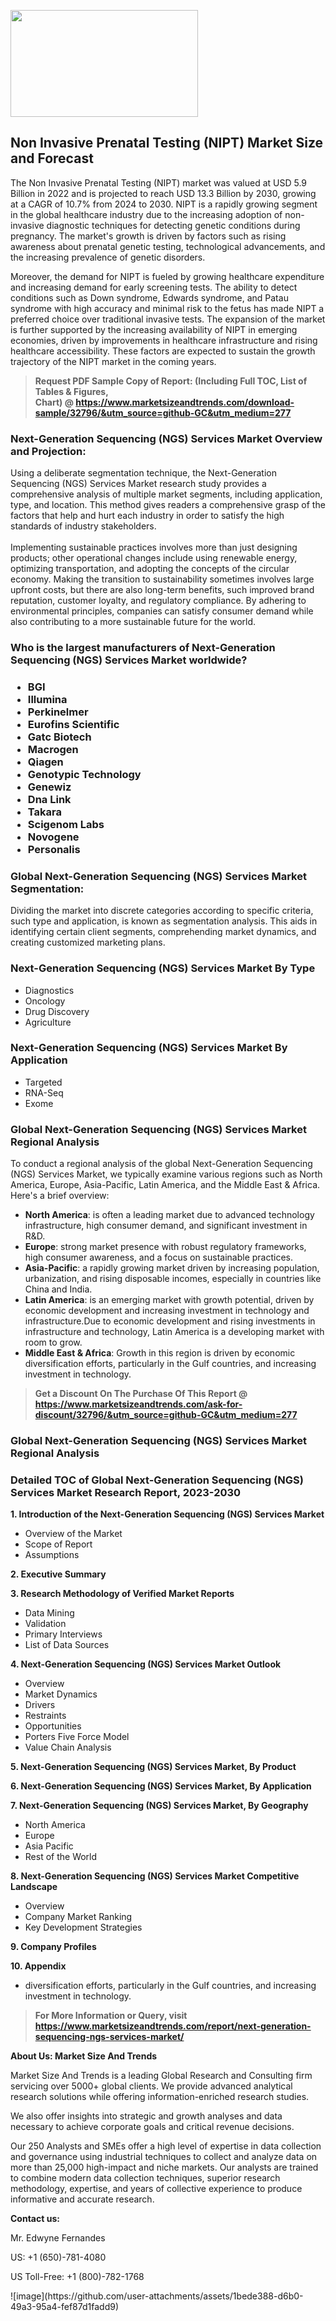 <p><img class="alignnone size-medium wp-image-20088" src="https://ffe5etoiles.com/wp-content/uploads/2024/12/MST1-300x171.png" alt="" width="300" height="171" /></p><h2>Non Invasive Prenatal Testing (NIPT) Market Size and Forecast</h2><p>The Non Invasive Prenatal Testing (NIPT) market was valued at USD 5.9 Billion in 2022 and is projected to reach USD 13.3 Billion by 2030, growing at a CAGR of 10.7% from 2024 to 2030. NIPT is a rapidly growing segment in the global healthcare industry due to the increasing adoption of non-invasive diagnostic techniques for detecting genetic conditions during pregnancy. The market's growth is driven by factors such as rising awareness about prenatal genetic testing, technological advancements, and the increasing prevalence of genetic disorders.</p><p>Moreover, the demand for NIPT is fueled by growing healthcare expenditure and increasing demand for early screening tests. The ability to detect conditions such as Down syndrome, Edwards syndrome, and Patau syndrome with high accuracy and minimal risk to the fetus has made NIPT a preferred choice over traditional invasive tests. The expansion of the market is further supported by the increasing availability of NIPT in emerging economies, driven by improvements in healthcare infrastructure and rising healthcare accessibility. These factors are expected to sustain the growth trajectory of the NIPT market in the coming years.</p></p><blockquote id="" class=""><strong>Request PDF Sample Copy of Report: (Including Full TOC, List of Tables &amp; Figures, Chart)&nbsp;@&nbsp;<strong><a href="https://www.marketsizeandtrends.com/download-sample/32796/&utm_source=github-GC&utm_medium=277" target="_blank">https://www.marketsizeandtrends.com/download-sample/32796/&utm_source=github-GC&utm_medium=277</a></strong></strong></blockquote><h3 id="" class="">Next-Generation Sequencing (NGS) Services Market&nbsp;Overview and Projection:</h3><p id="" class="">Using a deliberate segmentation technique, the Next-Generation Sequencing (NGS) Services Market research study provides a comprehensive analysis of multiple market segments, including application, type, and location. This method gives readers a comprehensive grasp of the factors that help and hurt each industry in order to satisfy the high standards of industry stakeholders. <br /> <br />Implementing sustainable practices involves more than just designing products; other operational changes include using renewable energy, optimizing transportation, and adopting the concepts of the circular economy. Making the transition to sustainability sometimes involves large upfront costs, but there are also long-term benefits, such improved brand reputation, customer loyalty, and regulatory compliance. By adhering to environmental principles, companies can satisfy consumer demand while also contributing to a more sustainable future for the world.</p><h3 id="" class="">Who is the largest manufacturers of&nbsp;Next-Generation Sequencing (NGS) Services Market worldwide?</h3><h3 class=""><p><ul><li>BGI </li><li> Illumina </li><li> Perkinelmer </li><li> Eurofins Scientific </li><li> Gatc Biotech </li><li> Macrogen </li><li> Qiagen </li><li> Genotypic Technology </li><li> Genewiz </li><li> Dna Link </li><li> Takara </li><li> Scigenom Labs </li><li> Novogene </li><li> Personalis</li></ul></p></h3><h3 id="" class="">Global&nbsp;Next-Generation Sequencing (NGS) Services Market Segmentation:</h3><p id="" class="">Dividing the market into discrete categories according to specific criteria, such type and application, is known as segmentation analysis. This aids in identifying certain client segments, comprehending market dynamics, and creating customized marketing plans.</p><h3 id="" class="">Next-Generation Sequencing (NGS) Services Market&nbsp;By Type</h3><p><p><ul><li>Diagnostics </li><li> Oncology </li><li> Drug Discovery </li><li> Agriculture</p></li></ul></p></p><h3 id="" class="">Next-Generation Sequencing (NGS) Services Market&nbsp;By Application</h3><p class=""><p><ul><li>Targeted </li><li> RNA-Seq </li><li> Exome</li></ul></p></p><h3 id="" class="">Global Next-Generation Sequencing (NGS) Services Market Regional Analysis</h3><p id="" class="">To conduct a regional analysis of the global Next-Generation Sequencing (NGS) Services Market, we typically examine various regions such as North America, Europe, Asia-Pacific, Latin America, and the Middle East &amp; Africa. Here's a brief overview:</p><ul><li><strong>North America</strong>: is often a leading market due to advanced technology infrastructure, high consumer demand, and significant investment in R&amp;D.</li><li><strong>Europe</strong>: strong market presence with robust regulatory frameworks, high consumer awareness, and a focus on sustainable practices.</li><li><strong>Asia-Pacific</strong>: a rapidly growing market driven by increasing population, urbanization, and rising disposable incomes, especially in countries like China and India.</li><li><strong>Latin America</strong>: is an emerging market with growth potential, driven by economic development and increasing investment in technology and infrastructure.Due to economic development and rising investments in infrastructure and technology, Latin America is a developing market with room to grow.</li><li><strong>Middle East &amp; Africa</strong>: Growth in this region is driven by economic diversification efforts, particularly in the Gulf countries, and increasing investment in technology.</li></ul><blockquote id="" class=""><strong>Get a Discount On The Purchase Of This Report @ <strong><a href="https://www.marketsizeandtrends.com/ask-for-discount/32796/&utm_source=github-GC&utm_medium=277" target="_blank">https://www.marketsizeandtrends.com/ask-for-discount/32796/&utm_source=github-GC&utm_medium=277</a></strong></strong></blockquote><h3 id="" class="">Global Next-Generation Sequencing (NGS) Services Market Regional Analysis</h3><h3 id="" class="">Detailed TOC of Global Next-Generation Sequencing (NGS) Services Market Research Report, 2023-2030</h3><p id="" class=""><strong>1. Introduction of the Next-Generation Sequencing (NGS) Services Market</strong></p><ul><li>Overview of the Market</li><li>Scope of Report</li><li>Assumptions</li></ul><p id="" class=""><strong>2. Executive Summary</strong></p><p id="" class=""><strong>3. Research Methodology of Verified Market Reports</strong></p><ul><li>Data Mining</li><li>Validation</li><li>Primary Interviews</li><li>List of Data Sources</li></ul><p id="" class=""><strong>4. Next-Generation Sequencing (NGS) Services Market Outlook</strong></p><ul><li>Overview</li><li>Market Dynamics</li><li>Drivers</li><li>Restraints</li><li>Opportunities</li><li>Porters Five Force Model</li><li>Value Chain Analysis</li></ul><p id="" class=""><strong>5. Next-Generation Sequencing (NGS) Services Market, By Product</strong></p><p id="" class=""><strong>6. Next-Generation Sequencing (NGS) Services Market, By Application</strong></p><p id="" class=""><strong>7. Next-Generation Sequencing (NGS) Services Market, By Geography</strong></p><ul><li>North America</li><li>Europe</li><li>Asia Pacific</li><li>Rest of the World</li></ul><p id="" class=""><strong>8. Next-Generation Sequencing (NGS) Services Market Competitive Landscape</strong></p><ul><li>Overview</li><li>Company Market Ranking</li><li>Key Development Strategies</li></ul><p id="" class=""><strong>9. Company Profiles</strong></p><p id="" class=""><strong>10. Appendix</strong></p><ul><li>diversification efforts, particularly in the Gulf countries, and increasing investment in technology.</li></ul><blockquote id="" class=""><strong>For More Information or Query, visit <strong><strong><a href="https://www.marketsizeandtrends.com/report/next-generation-sequencing-ngs-services-market/" target="_blank">https://www.marketsizeandtrends.com/report/next-generation-sequencing-ngs-services-market/</a></strong></strong></strong></blockquote><p id="" class=""><strong>About Us: Market Size And Trends</strong></p><p id="" class="">Market Size And Trends is a leading Global Research and Consulting firm servicing over 5000+ global clients. We provide advanced analytical research solutions while offering information-enriched research studies.</p><p id="" class="">We also offer insights into strategic and growth analyses and data necessary to achieve corporate goals and critical revenue decisions.</p><p id="" class="">Our 250 Analysts and SMEs offer a high level of expertise in data collection and governance using industrial techniques to collect and analyze data on more than 25,000 high-impact and niche markets. Our analysts are trained to combine modern data collection techniques, superior research methodology, expertise, and years of collective experience to produce informative and accurate research.</p><p id="" class=""><strong>Contact us:</strong></p><p id="" class="">Mr. Edwyne Fernandes</p><p id="" class="">US: +1 (650)-781-4080</p><p id="" class="">US Toll-Free: +1 (800)-782-1768</p>
![image](https://github.com/user-attachments/assets/1bede388-d6b0-49a3-95a4-fef87d1fadd9)
